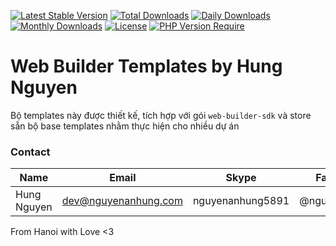 [![Latest Stable Version](https://img.shields.io/packagist/v/web-builder-sdk/templates.svg?style=flat-square)](https://packagist.org/packages/web-builder-sdk/templates)
[![Total Downloads](https://img.shields.io/packagist/dt/web-builder-sdk/templates.svg?style=flat-square)](https://packagist.org/packages/web-builder-sdk/templates)
[![Daily Downloads](https://img.shields.io/packagist/dd/web-builder-sdk/templates.svg?style=flat-square)](https://packagist.org/packages/web-builder-sdk/templates)
[![Monthly Downloads](https://img.shields.io/packagist/dm/web-builder-sdk/templates.svg?style=flat-square)](https://packagist.org/packages/web-builder-sdk/templates)
[![License](https://img.shields.io/packagist/l/web-builder-sdk/templates.svg?style=flat-square)](https://packagist.org/packages/web-builder-sdk/templates)
[![PHP Version Require](https://img.shields.io/packagist/dependency-v/web-builder-sdk/templates/php)](https://packagist.org/packages/web-builder-sdk/templates)

# Web Builder Templates by Hung Nguyen

Bộ templates này được thiết kế, tích hợp với gói `web-builder-sdk` và store sẵn bộ base templates nhằm thực hiện cho nhiều dự án

### Contact

| Name        | Email                | Skype            | Facebook      |
|-------------|----------------------|------------------|---------------|
| Hung Nguyen | dev@nguyenanhung.com | nguyenanhung5891 | @nguyenanhung |

From Hanoi with Love <3
